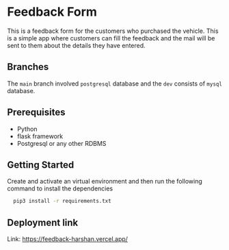 # Feedback Form
This is a feedback form for the customers who purchased the vehicle. This is a simple app where customers can fill the feedback and the mail will be sent to them about the details they have entered.

## Branches
The `main` branch involved `postgresql` database and the `dev` consists of `mysql` database.

## Prerequisites
* Python  
* flask framework
* Postgresql or any other RDBMS

##  Getting Started
Create and activate an virtual environment and then run the following command to install the dependencies
```bash
  pip3 install -r requirements.txt
```

## Deployment link
Link: https://feedback-harshan.vercel.app/


